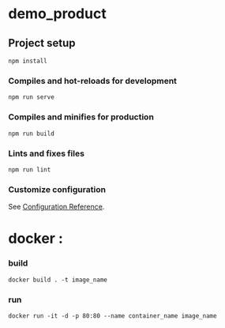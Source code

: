 # demo_product

## Project setup
```
npm install
```

### Compiles and hot-reloads for development
```
npm run serve
```

### Compiles and minifies for production
```
npm run build
```

### Lints and fixes files
```
npm run lint
```

### Customize configuration
See [Configuration Reference](https://cli.vuejs.org/config/).

# docker :
### build
```
docker build . -t image_name
```
### run
```
docker run -it -d -p 80:80 --name container_name image_name
``` 